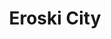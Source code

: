 ---
title: "Eroski City"
url: /vitoria-gasteiz/eroski-city-arriagako-kofradiaren-kalea-calle-cofradia-de-arriaga/
shop: supermercado
---